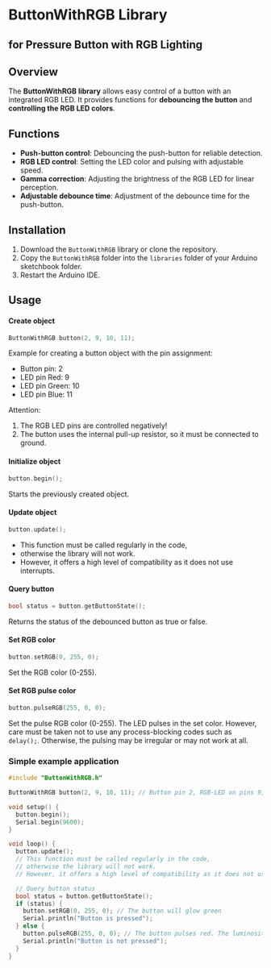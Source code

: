 # ButtonWithRGB Library 
## for Pressure Button with RGB Lighting

## Overview

The **ButtonWithRGB library** allows easy control of a button with an integrated RGB LED. It provides functions for **debouncing the button** and **controlling the RGB LED colors**.

## Functions

- **Push-button control**: Debouncing the push-button for reliable detection.
- **RGB LED control**: Setting the LED color and pulsing with adjustable speed.
- **Gamma correction**: Adjusting the brightness of the RGB LED for linear perception.
- **Adjustable debounce time**: Adjustment of the debounce time for the push-button.

## Installation

1. Download the `ButtonWithRGB` library or clone the repository.
2. Copy the `ButtonWithRGB` folder into the `libraries` folder of your Arduino sketchbook folder.
3. Restart the Arduino IDE.

## Usage
#### Create object
```cpp
ButtonWithRGB button(2, 9, 10, 11);
```

Example for creating a button object with the pin assignment:
- Button pin: 2 
- LED pin Red: 9
- LED pin Green: 10
- LED pin Blue: 11

Attention:
1. The RGB LED pins are controlled negatively!
2. The button uses the internal pull-up resistor, so it must be connected to ground.

#### Initialize object
```cpp
button.begin();
```

Starts the previously created object.

#### Update object
```cpp
button.update();
```

- This function must be called regularly in the code, 
- otherwise the library will not work. 
- However, it offers a high level of compatibility as it does not use interrupts.

#### Query button
```cpp
bool status = button.getButtonState();
```

Returns the status of the debounced button as true or false.

#### Set RGB color
```cpp
button.setRGB(0, 255, 0);
```

Set the RGB color (0-255).

#### Set RGB pulse color
```cpp
button.pulseRGB(255, 0, 0);
```

Set the pulse RGB color (0-255). The LED pulses in the set color. However, care must be taken not to use any process-blocking codes such as `delay();`. Otherwise, the pulsing may be irregular or may not work at all.

### Simple example application

```cpp
#include "ButtonWithRGB.h"

ButtonWithRGB button(2, 9, 10, 11); // Button pin 2, RGB-LED on pins 9, 10, 11

void setup() {
  button.begin();
  Serial.begin(9600);
}

void loop() {
  button.update(); 
  // This function must be called regularly in the code, 
  // otherwise the library will not work. 
  // However, it offers a high level of compatibility as it does not use interrupts.

  // Query button status
  bool status = button.getButtonState();
  if (status) {
    button.setRGB(0, 255, 0); // The button will glow green
    Serial.println("Button is pressed");
  } else {
    button.pulseRGB(255, 0, 0); // The button pulses red. The luminosity is increased or decreased with the default value of 30ms.
    Serial.println("Button is not pressed");
  }
}
```

